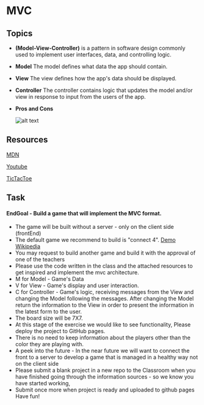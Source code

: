 # MVC

## Topics

- **(Model-View-Controller)** is a pattern in software design commonly used to implement user interfaces, data, and controlling logic.

- **Model**
  The model defines what data the app should contain.
- **View**
  The view defines how the app's data should be displayed.
- **Controller**
  The controller contains logic that updates the model and/or view in response to input from the users of the app.
- **Pros and Cons**

  ![alt text](https://api.techiio.com/file/blog/479961c5fd168069e93f22288f8d314b.png 'MVC')

## Resources

[MDN](https://developer.mozilla.org/en-US/docs/Glossary/MVC)

[Youtube](https://www.youtube.com/watch?v=DUg2SWWK18I)

[TicTacToe](https://hackernoon.com/writing-a-simple-mvc-model-view-controller-app-in-vanilla-javascript-u65i34lx)

## Task

#### EndGoal - Build a game that will implement the MVC format.

- The game will be built without a server - only on the client side (frontEnd)
- The default game we recommend to build is "connect 4".
  [Demo](https://connect-4.org/)
  [Wikipedia](https://en.wikipedia.org/wiki/Connect_Four)
- You may request to build another game and build it with the approval of one of the teachers
- Please use the code written in the class and the attached resources to get inspired and implement the mvc architecture.
- M for Model - Game's Data
- V for View - Game's display and user interaction.
- C for Controller - Game's logic, receiving messages from the View and changing the Model following the messages.
  After changing the Model return the information to the View in order to present the information in the latest form to the user.
- The board size will be 7X7.
- At this stage of the exercise we would like to see functionality, Please deploy the project to GitHub pages.
- There is no need to keep information about the players other than the color they are playing with.
- A peek into the future - In the near future we will want to connect the front to a server to develop a game that is managed in a healthy way not on the client side
- Please submit a blank project in a new repo to the Classroom when you have finished going through the information sources - so we know you have started working,
- Submit once more when project is ready and uploaded to github pages
  Have fun!
